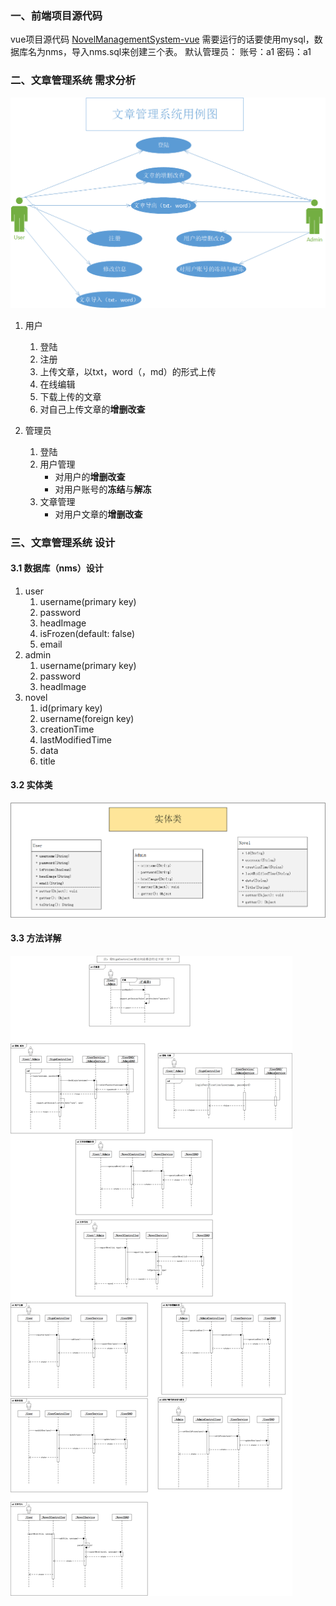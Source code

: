 ### 一、前端项目源代码
vue项目源代码 [NovelManagementSystem-vue](https://github.com/FightingFZC/NovelManagementSystem-vue)
需要运行的话要使用mysql，数据库名为nms，导入nms.sql来创建三个表。
默认管理员：
   账号：a1
   密码：a1
### 二、文章管理系统 需求分析
![avatar](./uml/文章管理系统用例图.png)
1. 用户

   1. 登陆
   2. 注册
   3. 上传文章，以txt，word（，md）的形式上传
   4. 在线编辑
   5. 下载上传的文章
   6. 对自己上传文章的**增删改查**
2. 管理员

   1. 登陆
   2. 用户管理
      - 对用户的**增删改查**
      - 对用户账号的**冻结**与**解冻**
   3. 文章管理
      - 对用户文章的**增删改查**

### 三、文章管理系统 设计

#### 3.1 数据库（nms）设计

1. user
   1. username(primary key)
   2. password
   3. headImage
   4. isFrozen(default: false)
   5. email
2. admin
   1. username(primary key)
   2. password
   3. headImage
3. novel
   1. id(primary key)
   2. username(foreign key)
   3. creationTime
   4. lastModifiedTime
   5. data
   6. title

#### 3.2 实体类

![avatar](./uml/文章管理系统类图.png)

#### 3.3 方法详解

![avatar](./uml/文章管理系统顺序图.png)